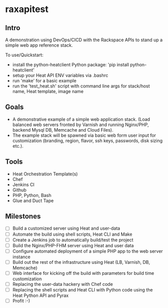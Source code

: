 # raxapitest

## Intro
A demonstration using DevOps/CICD with the Rackspace APIs to stand up a simple web app reference stack.

To use/Quickstart:

* install the python-heatclient Python package: 'pip install python-heatclient'
* setup your Heat API ENV variables via .bashrc
* run 'make' for a basic example
* run the 'test_heat.sh' script with command line args for stack/host name, Heat template, image name

## Goals
* A demonstrative example of a simple web application stack.  (Load balanced web servers fronted by Varnish and running Nginx/PHP, backend Mysql DB, Memcache and Cloud Files).  
* The example stack will be spawned via basic web form user input for customization (branding, region, flavor, ssh keys, passwords, disk sizing etc.).

## Tools
* Heat Orchestration Template(s)
* Chef
* Jenkins CI
* Github
* PHP, Python, Bash
* Glue and Duct Tape

## Milestones
- [ ] Build a customized server using Heat and user-data
- [ ] Automate the build using shell scripts, Heat CLI and Make
- [ ] Create a Jenkins job to automatically build/test the project
- [ ] Build the Nginx/PHP-FHM server using Heat and user data
- [ ] Configure automated deployment of a simple PHP app to the web server instance
- [ ] Build out the rest of the infrastructure using Heat (LB, Varnish, DB, Memcache)
- [ ] Web interface for kicking off the build with parameters for build time customization
- [ ] Replacing the user-data hackery with Chef code
- [ ] Replacing the shell scripts and Heat CLI with Python code using the Heat Python API and Pyrax
- [ ] Profit :-)
